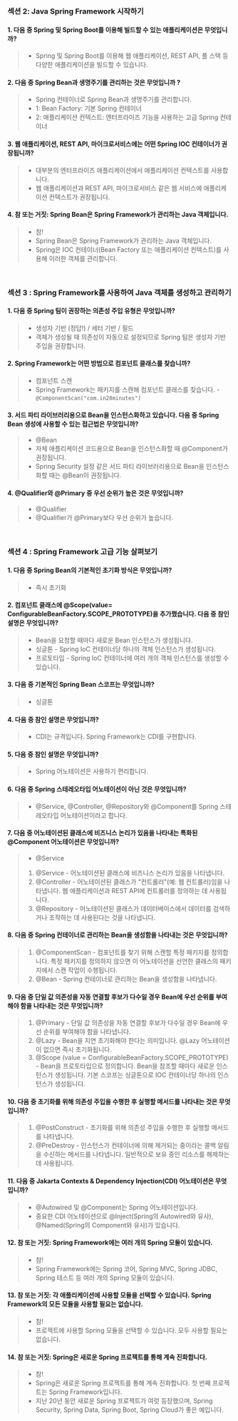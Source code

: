### 섹션 2: Java Spring Framework 시작하기
#### 1. 다음 중 Spring 및 Spring Boot를 이용해 빌드할 수 있는 애플리케이션은 무엇입니까?
> * Spring 및 Spring Boot를 이용해 웹 애플리케이션, REST API, 풀 스택 등 다양한 애플리케이션을 빌드할 수 있습니다.

#### 2. 다음 중 Spring Bean과 생명주기를 관리하는 것은 무엇입니까 ?
> * Spring 컨테이너로 Spring Bean과 생명주기를 관리합니다. 
> * 1: Bean Factory: 기본 Spring 컨테이너 
> * 2: 애플리케이션 컨텍스트: 엔터프라이즈 기능을 사용하는 고급 Spring 컨테이너

#### 3. 웹 애플리케이션, REST API, 마이크로서비스에는 어떤 Spring IOC 컨테이너가 권장됩니까?
> * 대부분의 엔터프라이즈 애플리케이션에서 애플리케이션 컨텍스트를 사용합니다. 
> * 웹 애플리케이션과 REST API, 마이크로서비스 같은 웹 서비스에 애플리케이션 컨텍스트가 권장됩니다.

#### 4. 참 또는 거짓: Spring Bean은 Spring Framework가 관리하는 Java 객체입니다.
> * 참!
> * Spring Bean은 Spring Framework가 관리하는 Java 객체입니다. 
> * Spring은 IOC 컨테이너(Bean Factory 또는 애플리케이션 컨텍스트)를 사용해 이러한 객체를 관리합니다.

<br/>

### 섹션 3 : Spring Framework를 사용하여 Java 객체를 생성하고 관리하기
#### 1. 다음 중 Spring 팀이 권장하는 의존성 주입 유형은 무엇입니까?
> * 생성자 기반 (정답!) / 세터 기반 / 필드
> * 객체가 생성될 때 의존성이 자동으로 설정되므로 Spring 팀은 생성자 기반 주입을 권장합니다.

#### 2. Spring Framework는 어떤 방법으로 컴포넌트 클래스를 찾습니까?
> * 컴포넌트 스캔
> * Spring Framework는 패키지를 스캔해 컴포넌트 클래스를 찾습니다. - `@ComponentScan("com.in28minutes")`

#### 3. 서드 파티 라이브러리용으로 Bean을 인스턴스화하고 있습니다. 다음 중 Spring Bean 생성에 사용할 수 있는 접근법은 무엇입니까?
> * @Bean
> * 자체 애플리케이션 코드용으로 Bean을 인스턴스화할 때 @Component가 권장됩니다. 
> * Spring Security 설정 같은 서드 파티 라이브러리용으로 Bean을 인스턴스화할 때는 @Bean이 권장됩니다.

#### 4. @Qualifier와 @Primary 중 우선 순위가 높은 것은 무엇입니까?
> * @Qualifier
> * @Qualifier가 @Primary보다 우선 순위가 높습니다.

<br/>

### 섹션 4 : Spring Framework 고급 기능 살펴보기
#### 1. 다음 중 Spring Bean의 기본적인 초기화 방식은 무엇입니까?
> * 즉시 초기화 

#### 2. 컴포넌트 클래스에 @Scope(value= ConfigurableBeanFactory.SCOPE_PROTOTYPE)을 추가했습니다. 다음 중 참인 설명은 무엇입니까?
> * Bean을 요청할 때마다 새로운 Bean 인스턴스가 생성됩니다. 
> * 싱글톤 - Spring IoC 컨테이너당 하나의 객체 인스턴스가 생성됩니다. 
> * 프로토타입 - Spring IoC 컨테이너에 여러 개의 객체 인스턴스를 생성할 수 있습니다.

#### 3. 다음 중 기본적인 Spring Bean 스코프는 무엇입니까?
> * 싱글톤

#### 4. 다음 중 참인 설명은 무엇입니까?
> * CDI는 규격입니다. Spring Framework는 CDI를 구현합니다.

#### 5. 다음 중 참인 설명은 무엇입니까?
> * Spring 어노테이션은 사용하기 편리합니다.

#### 6. 다음 중 Spring 스테레오타입 어노테이션이 아닌 것은 무엇입니까?
> * @Service, @Controller, @Repository와 @Component를 Spring 스테레오타입 어노테이션이라고 합니다.

#### 7. 다음 중 어노테이션된 클래스에 비즈니스 논리가 있음을 나타내는 특화된 @Component 어노테이션은 무엇입니까?
> * @Service
> 1) @Service - 어노테이션된 클래스에 비즈니스 논리가 있음을 나타냅니다. 
> 2) @Controller - 어노테이션된 클래스가 "컨트롤러"(예: 웹 컨트롤러)임을 나타냅니다. 웹 애플리케이션과 REST API에 컨트롤러를 정의하는 데 사용됩니다. 
> 3) @Repository - 어노테이션된 클래스가 데이터베이스에서 데이터를 검색하거나 조작하는 데 사용된다는 것을 나타냅니다.

#### 8. 다음 중 Spring 컨테이너로 관리하는 Bean을 생성함을 나타내는 것은 무엇입니까?
> 1) @ComponentScan - 컴포넌트를 찾기 위해 스캔할 특정 패키지를 정의합니다. 특정 패키지를 정의하지 않으면 이 어노테이션을 선언한 클래스의 패키지에서 스캔 작업이 수행됩니다. 
> 2) @Bean - Spring 컨테이너로 관리하는 Bean을 생성함을 나타냅니다.

#### 9. 다음 중 단일 값 의존성을 자동 연결할 후보가 다수일 경우 Bean에 우선 순위를 부여해야 함을 나타내는 것은 무엇입니까?
> 1) @Primary - 단일 값 의존성을 자동 연결할 후보가 다수일 경우 Bean에 우선 순위를 부여해야 함을 나타냅니다. 
> 2) @Lazy - Bean을 지연 초기화해야 한다는 의미입니다. @Lazy 어노테이션이 없으면 즉시 초기화됩니다. 
> 3) @Scope (value = ConfigurableBeanFactory.SCOPE_PROTOTYPE) - Bean을 프로토타입으로 정의합니다. Bean을 참조할 때마다 새로운 인스턴스가 생성됩니다. 기본 스코프는 싱글톤으로 IOC 컨테이너당 하나의 인스턴스가 생성됩니다.

#### 10. 다음 중 초기화를 위해 의존성 주입을 수행한 후 실행할 메서드를 나타내는 것은 무엇입니까?
> 1) @PostConstruct - 초기화를 위해 의존성 주입을 수행한 후 실행할 메서드를 나타냅니다. 
> 2) @PreDestroy - 인스턴스가 컨테이너에 의해 제거되는 중이라는 콜백 알림을 수신하는 메서드를 나타냅니다. 일반적으로 보유 중인 리소스를 해제하는 데 사용됩니다.

#### 11. 다음 중 Jakarta Contexts & Dependency Injection(CDI) 어노테이션은 무엇입니까?
> * @Autowired 및 @Component는 Spring 어노테이션입니다. 
> * 중요한 CDI 어노테이션으로 @Inject(Spring의 Autowired와 유사), @Named(Spring의 Component와 유사)가 있습니다.

#### 12. 참 또는 거짓: Spring Framework에는 여러 개의 Spring 모듈이 있습니다.
> * 참!
> * Spring Framework에는 Spring 코어, Spring MVC, Spring JDBC, Spring 테스트 등 여러 개의 Spring 모듈이 있습니다.

#### 13. 참 또는 거짓: 각 애플리케이션에 사용할 모듈을 선택할 수 있습니다. Spring Framework의 모든 모듈을 사용할 필요는 없습니다.
> * 참!
> * 프로젝트에 사용할 Spring 모듈을 선택할 수 있습니다. 모두 사용할 필요는 없습니다.

#### 14. 참 또는 거짓: Spring은 새로운 Spring 프로젝트를 통해 계속 진화합니다.
> * 참!
> * Spring은 새로운 Spring 프로젝트를 통해 계속 진화합니다. 첫 번째 프로젝트는 Spring Framework입니다. 
> * 지난 20년 동안 새로운 Spring 프로젝트가 여럿 등장했으며, Spring Security, Spring Data, Spring Boot, Spring Cloud가 좋은 예입니다.